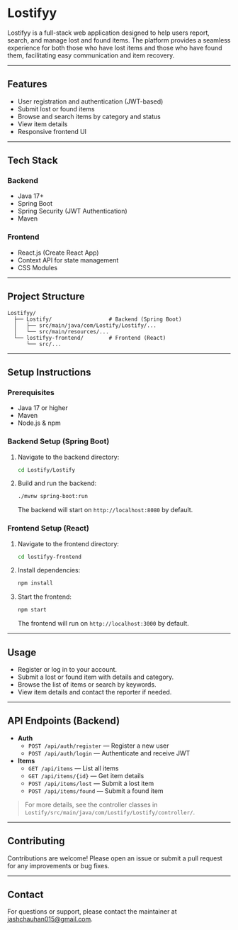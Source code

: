 # Lostifyy

Lostifyy is a full-stack web application designed to help users report, search, and manage lost and found items. The platform provides a seamless experience for both those who have lost items and those who have found them, facilitating easy communication and item recovery.

---

## Features
- User registration and authentication (JWT-based)
- Submit lost or found items
- Browse and search items by category and status
- View item details
- Responsive frontend UI

---

## Tech Stack

### Backend
- Java 17+
- Spring Boot
- Spring Security (JWT Authentication)
- Maven

### Frontend
- React.js (Create React App)
- Context API for state management
- CSS Modules

---

## Project Structure

```
Lostifyy/
  ├── Lostify/                  # Backend (Spring Boot)
  │   ├── src/main/java/com/Lostify/Lostify/...
  │   └── src/main/resources/...
  └── lostifyy-frontend/        # Frontend (React)
      └── src/...
```

---

## Setup Instructions

### Prerequisites
- Java 17 or higher
- Maven
- Node.js & npm

### Backend Setup (Spring Boot)
1. Navigate to the backend directory:
   ```bash
   cd Lostify/Lostify
   ```
2. Build and run the backend:
   ```bash
   ./mvnw spring-boot:run
   ```
   The backend will start on `http://localhost:8080` by default.

### Frontend Setup (React)
1. Navigate to the frontend directory:
   ```bash
   cd lostifyy-frontend
   ```
2. Install dependencies:
   ```bash
   npm install
   ```
3. Start the frontend:
   ```bash
   npm start
   ```
   The frontend will run on `http://localhost:3000` by default.

---

## Usage
- Register or log in to your account.
- Submit a lost or found item with details and category.
- Browse the list of items or search by keywords.
- View item details and contact the reporter if needed.

---

## API Endpoints (Backend)

- **Auth**
  - `POST /api/auth/register` — Register a new user
  - `POST /api/auth/login` — Authenticate and receive JWT
- **Items**
  - `GET /api/items` — List all items
  - `GET /api/items/{id}` — Get item details
  - `POST /api/items/lost` — Submit a lost item
  - `POST /api/items/found` — Submit a found item

> For more details, see the controller classes in `Lostify/src/main/java/com/Lostify/Lostify/controller/`.

---

## Contributing

Contributions are welcome! Please open an issue or submit a pull request for any improvements or bug fixes.

---



## Contact

For questions or support, please contact the maintainer at jashchauhan015@gmail.com. 